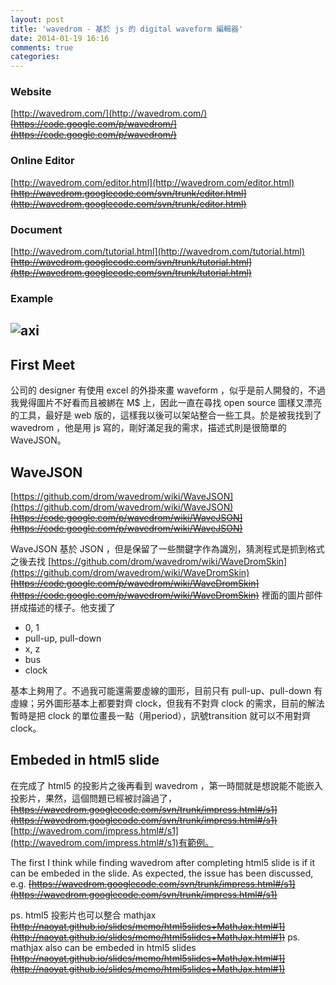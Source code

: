```yaml
---
layout: post
title: 'wavedrom - 基於 js 的 digital waveform 編輯器'
date: 2014-01-19 16:16
comments: true
categories: 
---
```

### Website
[http://wavedrom.com/](http://wavedrom.com/)
~~[https://code.google.com/p/wavedrom/](https://code.google.com/p/wavedrom/)~~
<!--more-->
### Online Editor
[http://wavedrom.com/editor.html](http://wavedrom.com/editor.html)
~~[http://wavedrom.googlecode.com/svn/trunk/editor.html](http://wavedrom.googlecode.com/svn/trunk/editor.html)~~
### Document
[http://wavedrom.com/tutorial.html](http://wavedrom.com/tutorial.html)
~~[http://wavedrom.googlecode.com/svn/trunk/tutorial.html](http://wavedrom.googlecode.com/svn/trunk/tutorial.html)~~
### Example
<script src="https://gist.github.com/asolkar/2878346.js"></script>
![axi](https://lh6.googleusercontent.com/-QmgXgE1KkOk/Uu9zR0gpS1I/AAAAAAAAMLk/WdZIr0bEM6s/w795-h233-no/axi.png)
------

## First Meet

公司的 designer 有使用 excel 的外掛來畫 waveform ，似乎是前人開發的，不過我覺得圖片不好看而且被綁在 M$ 上，因此一直在尋找 open source 圖樣又漂亮的工具，最好是 web 版的，這樣我以後可以架站整合一些工具。於是被我找到了 wavedrom ，他是用 js 寫的，剛好滿足我的需求，描述式則是很簡單的 WaveJSON。

## WaveJSON
[https://github.com/drom/wavedrom/wiki/WaveJSON](https://github.com/drom/wavedrom/wiki/WaveJSON)
~~[https://code.google.com/p/wavedrom/wiki/WaveJSON](https://code.google.com/p/wavedrom/wiki/WaveJSON)~~

WaveJSON 基於 JSON ，但是保留了一些關鍵字作為識別，猜測程式是抓到格式之後去找 [https://github.com/drom/wavedrom/wiki/WaveDromSkin](https://github.com/drom/wavedrom/wiki/WaveDromSkin)  ~~[https://code.google.com/p/wavedrom/wiki/WaveDromSkin](https://code.google.com/p/wavedrom/wiki/WaveDromSkin)~~ 裡面的圖片部件拼成描述的樣子。他支援了
- 0, 1
- pull-up, pull-down
- x, z
- bus
- clock

基本上夠用了。不過我可能還需要虛線的圖形，目前只有 pull-up、pull-down 有虛線；另外圖形基本上都要對齊 clock，但我有不對齊 clock 的需求，目前的解法暫時是把 clock 的單位畫長一點（用period），訊號transition 就可以不用對齊 clock。



## Embeded in html5 slide

在完成了 html5 的投影片之後再看到 wavedrom ，第一時間就是想說能不能嵌入投影片，果然，這個問題已經被討論過了，~~[https://wavedrom.googlecode.com/svn/trunk/impress.html#/s1](https://wavedrom.googlecode.com/svn/trunk/impress.html#/s1)~~ [http://wavedrom.com/impress.html#/s1](http://wavedrom.com/impress.html#/s1)有範例。

The first I think while finding wavedrom after completing html5 slide is if it can be embeded in the slide. As expected, the issue has been discussed, e.g. ~~[https://wavedrom.googlecode.com/svn/trunk/impress.html#/s1](https://wavedrom.googlecode.com/svn/trunk/impress.html#/s1)~~

ps. html5 投影片也可以整合 mathjax ~~[http://naoyat.github.io/slides/memo/html5slides+MathJax.html#1](http://naoyat.github.io/slides/memo/html5slides+MathJax.html#1)~~
ps. mathjax also can be embeded in html5 slides ~~[http://naoyat.github.io/slides/memo/html5slides+MathJax.html#1](http://naoyat.github.io/slides/memo/html5slides+MathJax.html#1)~~










